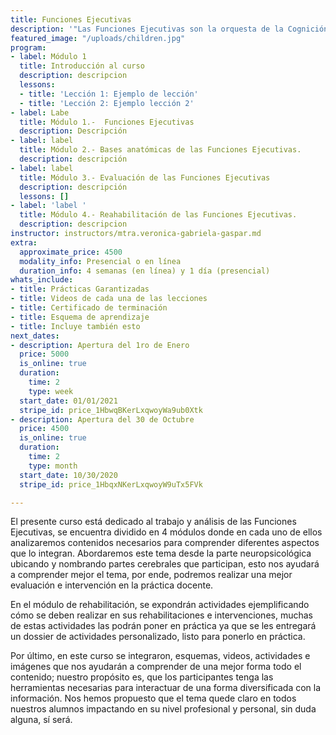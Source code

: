 ```yaml
---
title: Funciones Ejecutivas
description: '"Las Funciones Ejecutivas son la orquesta de la Cognición"'
featured_image: "/uploads/children.jpg"
program:
- label: Módulo 1
  title: Introducción al curso
  description: descripcion
  lessons:
  - title: 'Lección 1: Ejemplo de lección'
  - title: 'Lección 2: Ejemplo lección 2'
- label: Labe
  title: Módulo 1.-  Funciones Ejecutivas
  description: Descripción
- label: label
  title: Módulo 2.- Bases anatómicas de las Funciones Ejecutivas.
  description: descripción
- label: label
  title: Módulo 3.- Evaluación de las Funciones Ejecutivas
  description: descripción
  lessons: []
- label: 'label '
  title: Módulo 4.- Reahabilitación de las Funciones Ejecutivas.
  description: descripcion
instructor: instructors/mtra.veronica-gabriela-gaspar.md
extra:
  approximate_price: 4500
  modality_info: Presencial o en línea
  duration_info: 4 semanas (en línea) y 1 día (presencial)
whats_include:
- title: Prácticas Garantizadas
- title: Videos de cada una de las lecciones
- title: Certificado de terminación
- title: Esquema de aprendizaje
- title: Incluye también esto
next_dates:
- description: Apertura del 1ro de Enero
  price: 5000
  is_online: true
  duration:
    time: 2
    type: week
  start_date: 01/01/2021
  stripe_id: price_1HbwqBKerLxqwoyWa9ub0Xtk
- description: Apertura del 30 de Octubre
  price: 4500
  is_online: true
  duration:
    time: 2
    type: month
  start_date: 10/30/2020
  stripe_id: price_1HbqxNKerLxqwoyW9uTx5FVk

---
```

El presente curso está dedicado al trabajo y análisis de las Funciones Ejecutivas, se encuentra dividido en 4 módulos donde en cada uno de ellos analizaremos contenidos necesarios para comprender diferentes aspectos que lo integran. Abordaremos este tema desde la parte neuropsicológica ubicando y nombrando partes cerebrales que participan, esto nos ayudará a comprender mejor el tema, por ende, podremos realizar una mejor evaluación e intervención en la práctica docente.

En el módulo de rehabilitación, se expondrán actividades ejemplificando cómo se deben realizar en sus rehabilitaciones e intervenciones, muchas de estas actividades las podrán poner en práctica ya que se les entregará un dossier de actividades personalizado, listo para ponerlo en práctica.

Por último, en este curso se integraron, esquemas, videos, actividades e imágenes que nos ayudarán a comprender de una mejor forma todo el contenido; nuestro propósito es, que los participantes tenga las herramientas necesarias para interactuar de una forma diversificada con la información. Nos hemos propuesto que el tema quede claro en todos nuestros alumnos impactando en su nivel profesional y personal, sin duda alguna, sí será.